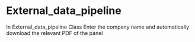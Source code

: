 # External_data_pipeline
In External_data_pipeline Class
Enter the company name and automatically download the relevant PDF of the panel
